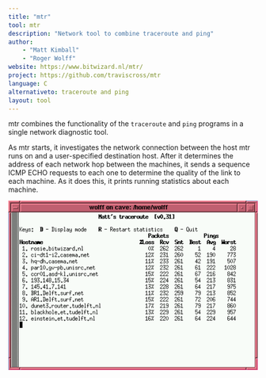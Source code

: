 ```yaml
---
title: "mtr"
tool: mtr
description: "Network tool to combine traceroute and ping"
author:
    - "Matt Kimball"
    - "Roger Wolff"
website: https://www.bitwizard.nl/mtr/
project: https://github.com/traviscross/mtr
language: C
alternativeto: traceroute and ping
layout: tool
---
```


mtr combines the functionality of the `traceroute` and `ping` programs in a
single network diagnostic tool.

As mtr starts, it investigates the network connection between the host mtr
runs on and a user-specified destination host. After it determines the
address of each network hop between the machines, it sends a sequence ICMP
ECHO requests to each one to determine the quality of the link to each
machine. As it does this, it prints running statistics about each machine.

![Screenshot](screenshot.gif)
